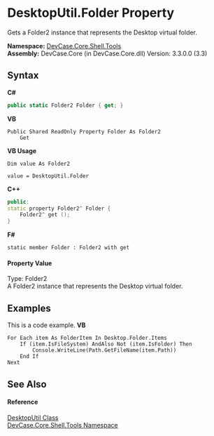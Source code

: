 # DesktopUtil.Folder Property 
 

Gets a Folder2 instance that represents the Desktop virtual folder.

**Namespace:**&nbsp;<a href="N_DevCase_Core_Shell_Tools">DevCase.Core.Shell.Tools</a><br />**Assembly:**&nbsp;DevCase.Core (in DevCase.Core.dll) Version: 3.3.0.0 (3.3)

## Syntax

**C#**<br />
``` C#
public static Folder2 Folder { get; }
```

**VB**<br />
``` VB
Public Shared ReadOnly Property Folder As Folder2
	Get
```

**VB Usage**<br />
``` VB Usage
Dim value As Folder2

value = DesktopUtil.Folder

```

**C++**<br />
``` C++
public:
static property Folder2^ Folder {
	Folder2^ get ();
}
```

**F#**<br />
``` F#
static member Folder : Folder2 with get

```


#### Property Value
Type: Folder2<br />A Folder2 instance that represents the Desktop virtual folder.

## Examples
This is a code example. 
**VB**<br />
``` VB
For Each item As FolderItem In Desktop.Folder.Items
    If (item.IsFileSystem) AndAlso Not (item.IsFolder) Then
        Console.WriteLine(Path.GetFileName(item.Path))
    End If
Next
```


## See Also


#### Reference
<a href="T_DevCase_Core_Shell_Tools_DesktopUtil">DesktopUtil Class</a><br /><a href="N_DevCase_Core_Shell_Tools">DevCase.Core.Shell.Tools Namespace</a><br />